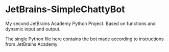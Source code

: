 # JetBrains-SimpleChattyBot
My second JetBrains Academy Python Project. Based on functions and dynamic input and output.

The single Python file here contains the bot made according to instructions from JetBrains Academy
